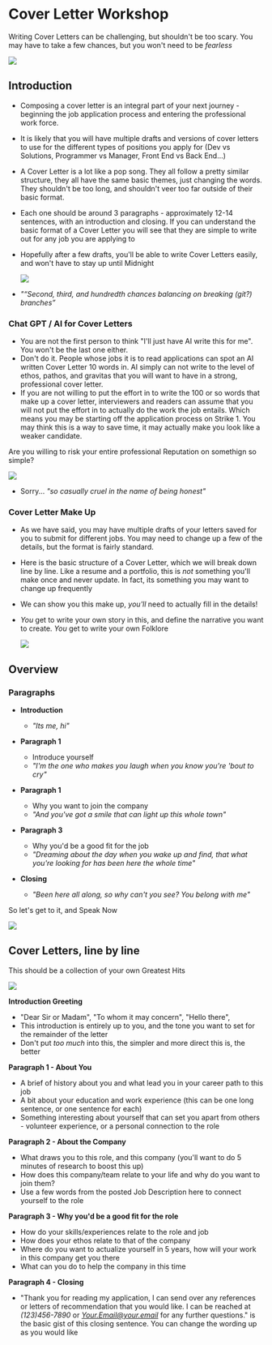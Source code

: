 # Cover Letter  Workshop

Writing Cover Letters can be challenging, but shouldn't be too scary. You may have to take a few chances, but you won't need to be *fearless*

<img src="https://i.ebayimg.com/images/g/K60AAOSwkH5l~X0a/s-l1200.webp"/>

##  Introduction

- Composing a cover letter is an integral part of your next journey - beginning the job application process and entering the professional work force.

- It is likely that you will have multiple drafts and versions of cover letters to use for the different types of positions you apply for (Dev vs Solutions, Programmer vs Manager, Front End vs Back End...)

- A Cover Letter is a lot like a pop song. They all follow a pretty similar structure, they all have the same basic themes, just changing the words. They shouldn't be too long, and shouldn't veer too far outside of their basic format.
  
-  Each one should be around 3 paragraphs - approximately 12-14 sentences, with an introduction and closing. If you can understand the  basic format of a Cover Letter you will see that they are simple to write out for any job you are applying to



- Hopefully after a few drafts, you'll be able to write Cover Letters easily, and won't have to stay up until Midnight

  <img src="https://i.iheart.com/v3/re/new_assets/63502b9eaee0f4b0e56f9a54?ops=contain(1480,0)"/>


- *"“Second, third, and hundredth chances balancing on breaking (git?) branches”*

### Chat GPT / AI for Cover Letters

- You are not the first person to think "I'll just have AI write this for me". You won't be the last one either.
- Don't do it. People whose jobs it is to read applications can spot an AI written Cover Letter 10 words in. AI simply can not write to the level of ethos, pathos, and gravitas that you will want to have in a strong, professional cover letter.
- If you are not willing to put the effort in to write the 100 or so words that make up a cover letter, interviewers and readers can assume that you will not put the effort in to actually do the work the job entails. Which means you may be starting off the application process on Strike 1. You may think this is a way to save time, it may actually make you look like a weaker candidate.

Are you willing to risk your entire professional Reputation on somethign so simple?

<img src="https://www.usatoday.com/gcdn/authoring/authoring-images/2024/04/18/USAT/73369582007-006-reputation-2017.jpg?width=606&height=610&fit=crop&format=pjpg&auto=webp"/>

- Sorry... *"so casually cruel in the name of being honest"*


### Cover Letter Make Up

- As we have said, you may have multiple drafts of your letters saved for you to submit for different jobs. You may need to change up a few of the details, but the format is fairly standard.

- Here is the basic structure of a Cover Letter, which we will break down line by line. Like a resume and a portfolio, this is *not* something you'll make once and never update. In fact, its something you may want to change up frequently

- We can show you this make up, *you'll* need to actually fill in the details!

- *You* get to write your own story in this, and define the narrative you want to create. *You* get to write your own Folklore

  <img src="https://i.pinimg.com/736x/77/d1/58/77d158bff69ffb05c3ab5883cc1228d4.jpg"/>

## Overview 

### Paragraphs 

- **Introduction**
    - *"Its me, hi"*
 
- **Paragraph 1**
    - Introduce yourself
    - *"I'm the one who makes you laugh when you know you're 'bout to cry"*
 
- **Paragraph 1**
    - Why you want to join the company
    - *"And you've got a smile that can light up this whole town"*
 
- **Paragraph 3**
  - Why you'd be a good fit for the job
  - *"Dreaming about the day when you wake up and find, that what you're looking for has been here the whole time"*

- **Closing** 
  - *"Been here all along, so why can't you see? You belong with me"*
 

So let's get to it, and Speak Now 

<img src="https://miro.medium.com/v2/resize:fit:1200/format:webp/0*zteB11UZ-d9DeOj5.jpg"/>

  
## Cover Letters, line by line

This should be a collection of your own Greatest Hits

<img src="https://i1.sndcdn.com/artworks-000165545106-9co5ip-t500x500.jpg"/>

**Introduction Greeting**
 - "Dear Sir or Madam", "To whom it may concern", "Hello there",
 - This introduction is entirely up to you, and the tone you want to set for the remainder of the letter
 - Don't put *too much* into this, the simpler and more direct this is, the better

**Paragraph 1 - About You**

 - A brief of history about you and what lead you in your career path to this job
 - A bit about your education and work experience (this can be one long sentence, or one sentence for each)
 - Something interesting about yourself that can set you apart from others - volunteer experience, or a personal connection to the role
    
**Paragraph 2 - About the Company**

 - What draws you to this role, and this company (you'll want to do 5 minutes of research to boost this up)
 - How does this company/team relate to your life and why do you want to join them?
 - Use a few words from the posted Job Description here to connect yourself to the role

**Paragraph 3 - Why you'd be a good fit for the role**
 - How do your skills/experiences relate to the role and job
 - How does your ethos relate to that of the company
 - Where do you want to actualize yourself in 5 years, how will your work in this company get you there
 - What can you do to help the company in this time
   
**Paragraph 4 - Closing**
 - "Thank you for reading my application, I can send over any references or letters of recommendation that you would like. I can be reached at *(123)456-7890* or *Your.Email@your.email* for any further questions." is the basic gist of this closing sentence. You can change the wording up as you would like

   


